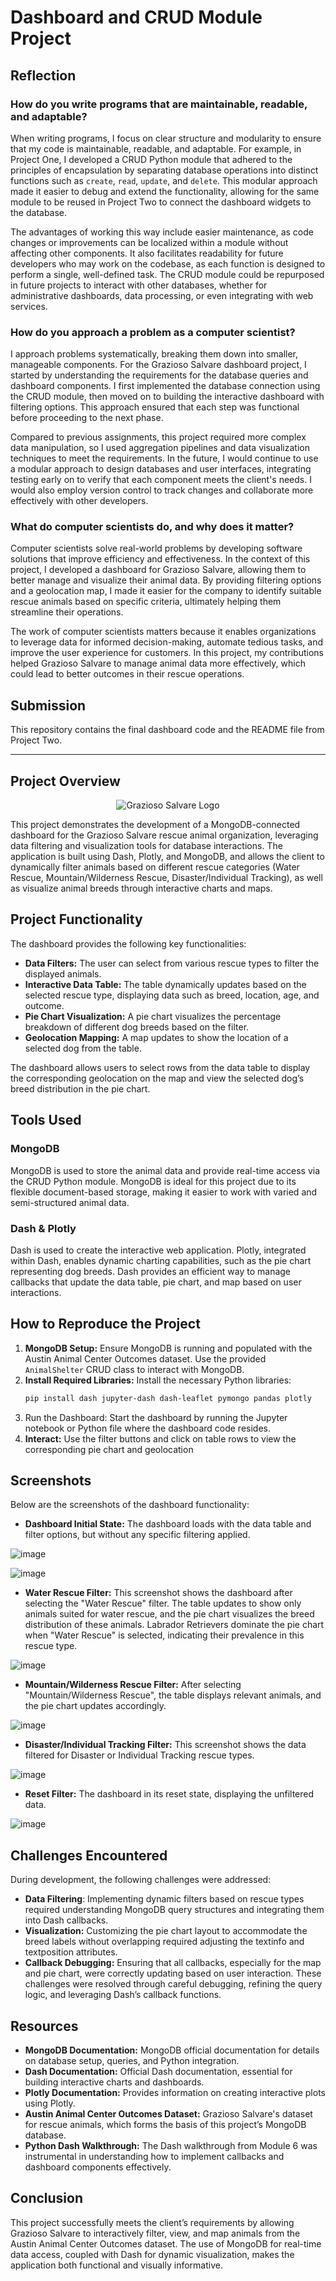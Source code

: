 # Dashboard and CRUD Module Project

## Reflection

### How do you write programs that are maintainable, readable, and adaptable?
When writing programs, I focus on clear structure and modularity to ensure that my code is maintainable, readable, and adaptable. For example, in Project One, I developed a CRUD Python module that adhered to the principles of encapsulation by separating database operations into distinct functions such as `create`, `read`, `update`, and `delete`. This modular approach made it easier to debug and extend the functionality, allowing for the same module to be reused in Project Two to connect the dashboard widgets to the database.

The advantages of working this way include easier maintenance, as code changes or improvements can be localized within a module without affecting other components. It also facilitates readability for future developers who may work on the codebase, as each function is designed to perform a single, well-defined task. The CRUD module could be repurposed in future projects to interact with other databases, whether for administrative dashboards, data processing, or even integrating with web services.

### How do you approach a problem as a computer scientist?
I approach problems systematically, breaking them down into smaller, manageable components. For the Grazioso Salvare dashboard project, I started by understanding the requirements for the database queries and dashboard components. I first implemented the database connection using the CRUD module, then moved on to building the interactive dashboard with filtering options. This approach ensured that each step was functional before proceeding to the next phase.

Compared to previous assignments, this project required more complex data manipulation, so I used aggregation pipelines and data visualization techniques to meet the requirements. In the future, I would continue to use a modular approach to design databases and user interfaces, integrating testing early on to verify that each component meets the client's needs. I would also employ version control to track changes and collaborate more effectively with other developers.

### What do computer scientists do, and why does it matter?
Computer scientists solve real-world problems by developing software solutions that improve efficiency and effectiveness. In the context of this project, I developed a dashboard for Grazioso Salvare, allowing them to better manage and visualize their animal data. By providing filtering options and a geolocation map, I made it easier for the company to identify suitable rescue animals based on specific criteria, ultimately helping them streamline their operations.

The work of computer scientists matters because it enables organizations to leverage data for informed decision-making, automate tedious tasks, and improve the user experience for customers. In this project, my contributions helped Grazioso Salvare to manage animal data more effectively, which could lead to better outcomes in their rescue operations.

## Submission
This repository contains the final dashboard code and the README file from Project Two.

-------------------------------------------------------------------------------------------------------------------------------------------------------------------------------

## Project Overview

<div align="center">
    <img src="https://github.com/user-attachments/assets/49cf0ef8-7935-47fd-b4b7-a824a19ac70c" alt="Grazioso Salvare Logo">
</div>



This project demonstrates the development of a MongoDB-connected dashboard for the Grazioso Salvare rescue animal organization, leveraging data filtering and visualization tools for database interactions. The application is built using Dash, Plotly, and MongoDB, and allows the client to dynamically filter animals based on different rescue categories (Water Rescue, Mountain/Wilderness Rescue, Disaster/Individual Tracking), as well as visualize animal breeds through interactive charts and maps.

## Project Functionality
The dashboard provides the following key functionalities:
- **Data Filters:** The user can select from various rescue types to filter the displayed animals.
- **Interactive Data Table:** The table dynamically updates based on the selected rescue type, displaying data such as breed, location, age, and outcome.
- **Pie Chart Visualization:** A pie chart visualizes the percentage breakdown of different dog breeds based on the filter.
- **Geolocation Mapping:** A map updates to show the location of a selected dog from the table.

The dashboard allows users to select rows from the data table to display the corresponding geolocation on the map and view the selected dog’s breed distribution in the pie chart.

## Tools Used
### MongoDB
MongoDB is used to store the animal data and provide real-time access via the CRUD Python module. MongoDB is ideal for this project due to its flexible document-based storage, making it easier to work with varied and semi-structured animal data.

### Dash & Plotly
Dash is used to create the interactive web application. Plotly, integrated within Dash, enables dynamic charting capabilities, such as the pie chart representing dog breeds. Dash provides an efficient way to manage callbacks that update the data table, pie chart, and map based on user interactions.

## How to Reproduce the Project
1. **MongoDB Setup:** Ensure MongoDB is running and populated with the Austin Animal Center Outcomes dataset. Use the provided `AnimalShelter` CRUD class to interact with MongoDB.
2. **Install Required Libraries:** Install the necessary Python libraries:
   ```bash
   pip install dash jupyter-dash dash-leaflet pymongo pandas plotly
3. Run the Dashboard: Start the dashboard by running the Jupyter notebook or Python file where the dashboard code resides.
4. **Interact:** Use the filter buttons and click on table rows to view the corresponding pie chart and geolocation

## Screenshots
Below are the screenshots of the dashboard functionality:

- **Dashboard Initial State:** The dashboard loads with the data table and filter options, but without any specific filtering applied.

![image](https://github.com/user-attachments/assets/d8216286-ee3b-4e58-bdeb-1bd7cd15820f)


![image](https://github.com/user-attachments/assets/10bc0ee6-74ec-4fa5-9fd4-07370e4e3fae)


- **Water Rescue Filter:** This screenshot shows the dashboard after selecting the "Water Rescue" filter. The table updates to show only animals suited for water rescue, and the pie chart visualizes the breed distribution of these animals. Labrador Retrievers dominate the pie chart when "Water Rescue" is selected, indicating their prevalence in this rescue type.

![image](https://github.com/user-attachments/assets/17119528-bac0-4103-bba4-6c2ed1e19480)


- **Mountain/Wilderness Rescue Filter:** After selecting "Mountain/Wilderness Rescue", the table displays relevant animals, and the pie chart updates accordingly.

![image](https://github.com/user-attachments/assets/ec2e1ea5-b924-4305-98de-6bca3c6351d0)


- **Disaster/Individual Tracking Filter:** This screenshot shows the data filtered for Disaster or Individual Tracking rescue types.

![image](https://github.com/user-attachments/assets/f480aa56-5998-4fe1-af4e-11bcb7cafa37)


- **Reset Filter:** The dashboard in its reset state, displaying the unfiltered data.

![image](https://github.com/user-attachments/assets/6d8b428c-e012-4a15-b45f-a1323837257c)

   
## Challenges Encountered
During development, the following challenges were addressed:

- **Data Filtering**: Implementing dynamic filters based on rescue types required understanding MongoDB query structures and integrating them into Dash callbacks.
- **Visualization:** Customizing the pie chart layout to accommodate the breed labels without overlapping required adjusting the textinfo and textposition attributes.
- **Callback Debugging:** Ensuring that all callbacks, especially for the map and pie chart, were correctly updating based on user interaction.
These challenges were resolved through careful debugging, refining the query logic, and leveraging Dash’s callback functions.

## Resources
- **MongoDB Documentation:** MongoDB official documentation for details on database setup, queries, and Python integration.
- **Dash Documentation:** Official Dash documentation, essential for building interactive charts and dashboards.
- **Plotly Documentation:** Provides information on creating interactive plots using Plotly.
- **Austin Animal Center Outcomes Dataset:** Grazioso Salvare's dataset for rescue animals, which forms the basis of this project’s MongoDB database.
- **Python Dash Walkthrough:** The Dash walkthrough from Module 6 was instrumental in understanding how to implement callbacks and dashboard components effectively.

## Conclusion
This project successfully meets the client’s requirements by allowing Grazioso Salvare to interactively filter, view, and map animals from the Austin Animal Center Outcomes dataset. The use of MongoDB for real-time data access, coupled with Dash for dynamic visualization, makes the application both functional and visually informative.
